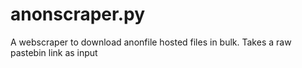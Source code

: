 # anonscraper.py
A webscraper to download anonfile hosted files in bulk. Takes a raw pastebin link as input
